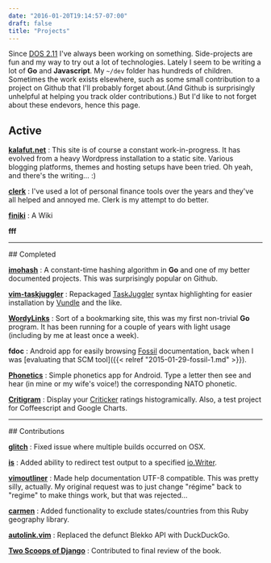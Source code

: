 ```yaml
---
date: "2016-01-20T19:14:57-07:00"
draft: false
title: "Projects"
---
```


Since [DOS 2.11][] I've always been working on something. Side-projects are fun and my way to try out a lot of technologies. Lately I seem to be writing a lot of **Go** and **Javascript**. My `~/dev` folder has hundreds of children. Sometimes the work exists elsewhere, such as some small contribution to a project on Github that I'll probably forget about.(And Github is surprisingly unhelpful at helping you track older contributions.) But I'd like to not forget about these endevors, hence this page.

## Active
**[kalafut.net][]**
: This site is of course a constant work-in-progress. It has evolved from a heavy Wordpress installation to a static site. Various blogging platforms, themes and hosting setups have been tried. Oh yeah, and there's the writing... :)

**[clerk][]**
: I've used a lot of personal finance tools over the years and they've all helped and annoyed me. Clerk is my attempt to do better.

**[finiki][]**
: A Wiki


**fff**

<hr>
## Completed

**[imohash][]**
: A constant-time hashing algorithm in **Go** and one of my better documented projects. This was surprisingly popular on Github.

**[vim-taskjuggler][]**
: Repackaged [TaskJuggler](http://www.taskjuggler.org/) syntax highlighting for easier installation by [Vundle](https://github.com/VundleVim/Vundle.vim) and the like.

**[WordyLinks][]**
: Sort of a bookmarking site, this was my first non-trivial **Go** program. It has been running for a couple of years with light usage (including by me at least once a week).

**fdoc**
: Android app for easily browsing [Fossil](http://fossil-scm.org) documentation, back when I was [evaluating that SCM tool]({{< relref "2015-01-29-fossil-1.md" >}}).

**<a href="/phonetics.png" data-lightbox="image-1" data-title="Phonetics">Phonetics</a>**
: Simple phonetics app for Android. Type a letter then see and hear (in mine or my wife's voice!) the corresponding NATO phonetic.

**[Critigram][]**
: Display your [Criticker](http://criticker.com) ratings histogramically. Also, a test project for Coffeescript and Google Charts.


<hr>
## Contributions

**[glitch][]**
: Fixed issue where multiple builds occurred on OSX.

**[is][]**
: Added ability to redirect test output to a specified [io.Writer](https://golang.org/pkg/io/#Writer).

**[vimoutliner][]**
: Made help documentation UTF-8 compatible. This was pretty silly, actually. My original request was to just change "régime" back to "regime" to make things work, but that was rejected...

**[carmen][]**
: Added functionality to exclude states/countries from this Ruby geography library.

**[autolink.vim][]**
: Replaced the defunct Blekko API with DuckDuckGo.

[**Two Scoops of Django**](http://www.amazon.com/gp/product/0981467342)
: Contributed to final review of the book.



[DOS 2.11]: https://en.wikipedia.org/wiki/DOS
[kalafut.net]: https://kalafut.net
[finiki]: https://github.com/kalafut/finiki
[clerk]: https://github.com/kalafut/clerk
[imohash]: https://github.com/kalafut/imohash
[vim-taskjuggler]: https://github.com/kalafut/vim-taskjuggler
[WordyLinks]: http://wordylinks.kalafut.net
[glitch]: https://github.com/levicook/glitch/pull/3
[vimoutliner]: https://github.com/vimoutliner/vimoutliner/pulls?q=is%3Apr+author%3Akalafut
[backbone]: https://github.com/jashkenas/backbone/pull/2889
[is]: https://github.com/tylerb/is/issues/2
[carmen]: https://github.com/jim/carmen/commits?author=kalafut
[autolink.vim]: https://github.com/sampsyo/autolink.vim/pull/2
[Critigram]: http://kalafut.github.io/critigram/
